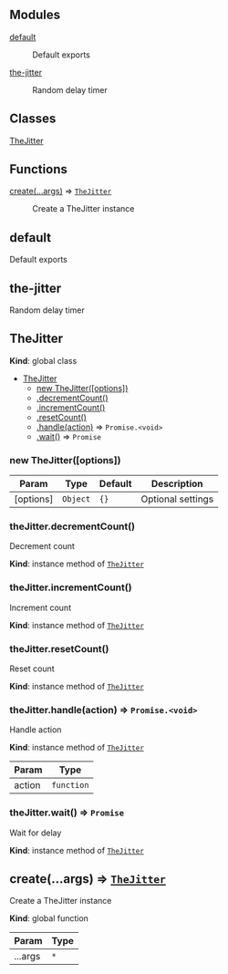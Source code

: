 <!--- Code generated by @the-/script-doc. DO NOT EDIT. -->

## Modules

<dl>
<dt><a href="#module_default">default</a></dt>
<dd><p>Default exports</p>
</dd>
<dt><a href="#module_the-jitter">the-jitter</a></dt>
<dd><p>Random delay timer</p>
</dd>
</dl>

## Classes

<dl>
<dt><a href="#TheJitter">TheJitter</a></dt>
<dd></dd>
</dl>

## Functions

<dl>
<dt><a href="#create">create(...args)</a> ⇒ <code><a href="#TheJitter">TheJitter</a></code></dt>
<dd><p>Create a TheJitter instance</p>
</dd>
</dl>

<a name="module_default"></a>

## default
Default exports

<a name="module_the-jitter"></a>

## the-jitter
Random delay timer

<a name="TheJitter"></a>

## TheJitter
**Kind**: global class  

* [TheJitter](#TheJitter)
    * [new TheJitter([options])](#new_TheJitter_new)
    * [.decrementCount()](#TheJitter+decrementCount)
    * [.incrementCount()](#TheJitter+incrementCount)
    * [.resetCount()](#TheJitter+resetCount)
    * [.handle(action)](#TheJitter+handle) ⇒ <code>Promise.&lt;void&gt;</code>
    * [.wait()](#TheJitter+wait) ⇒ <code>Promise</code>

<a name="new_TheJitter_new"></a>

### new TheJitter([options])

| Param | Type | Default | Description |
| --- | --- | --- | --- |
| [options] | <code>Object</code> | <code>{}</code> | Optional settings |

<a name="TheJitter+decrementCount"></a>

### theJitter.decrementCount()
Decrement count

**Kind**: instance method of [<code>TheJitter</code>](#TheJitter)  
<a name="TheJitter+incrementCount"></a>

### theJitter.incrementCount()
Increment count

**Kind**: instance method of [<code>TheJitter</code>](#TheJitter)  
<a name="TheJitter+resetCount"></a>

### theJitter.resetCount()
Reset count

**Kind**: instance method of [<code>TheJitter</code>](#TheJitter)  
<a name="TheJitter+handle"></a>

### theJitter.handle(action) ⇒ <code>Promise.&lt;void&gt;</code>
Handle action

**Kind**: instance method of [<code>TheJitter</code>](#TheJitter)  

| Param | Type |
| --- | --- |
| action | <code>function</code> | 

<a name="TheJitter+wait"></a>

### theJitter.wait() ⇒ <code>Promise</code>
Wait for delay

**Kind**: instance method of [<code>TheJitter</code>](#TheJitter)  
<a name="create"></a>

## create(...args) ⇒ [<code>TheJitter</code>](#TheJitter)
Create a TheJitter instance

**Kind**: global function  

| Param | Type |
| --- | --- |
| ...args | <code>\*</code> | 

